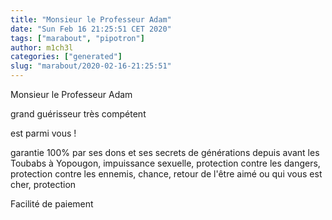 ```yaml
---
title: "Monsieur le Professeur Adam"
date: "Sun Feb 16 21:25:51 CET 2020"
tags: ["marabout", "pipotron"]
author: m1ch3l
categories: ["generated"]
slug: "marabout/2020-02-16-21:25:51"
---
```


Monsieur le Professeur Adam

grand guérisseur très compétent

est parmi vous !

garantie 100% par ses dons et ses secrets de générations depuis avant les Toubabs à Yopougon, impuissance sexuelle, protection contre les dangers, protection contre les ennemis, chance, retour de l'être aimé ou qui vous est cher, protection

Facilité de paiement
